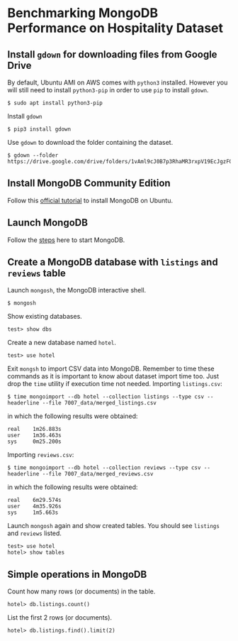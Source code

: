 # Benchmarking MongoDB Performance on Hospitality Dataset

## Install `gdown` for downloading files from Google Drive
By default, Ubuntu AMI on AWS comes with `python3` installed. However you will still need to install `python3-pip` in order to use `pip` to install `gdown`.
```
$ sudo apt install python3-pip
```
Install `gdown`
```
$ pip3 install gdown
```
Use `gdown` to download the folder containing the dataset.
```
$ gdown --folder https://drive.google.com/drive/folders/1vAml9cJ0B7p3RhaMR3rxpV19EcJgzFOb
```

## Install MongoDB Community Edition
Follow this [official tutorial](https://www.mongodb.com/docs/manual/tutorial/install-mongodb-on-ubuntu/#install-mongodb-community-edition) to install MongoDB on Ubuntu.

 ## Launch MongoDB
Follow the [steps](https://www.mongodb.com/docs/manual/tutorial/install-mongodb-on-ubuntu/#run-mongodb-community-edition) here to start MongoDB.

## Create a MongoDB database with `listings` and `reviews` table
Launch `mongosh`, the MongoDB interactive shell.
```
$ mongosh
```
Show existing databases.
```
test> show dbs
```
Create a new database named `hotel`.
```
test> use hotel
```
Exit `mongsh` to import CSV data into MongoDB. Remember to time these commands as it is important to know about dataset import time too. Just drop the `time` utility if execution time not needed. Importing `listings.csv`:
```
$ time mongoimport --db hotel --collection listings --type csv --headerline --file 7007_data/merged_listings.csv
```
in which the following results were obtained:
```
real	1m26.883s
user	1m36.463s
sys	    0m25.200s
```
Importing `reviews.csv`:
```
$ time mongoimport --db hotel --collection reviews --type csv --headerline --file 7007_data/merged_reviews.csv
```
in which the following results were obtained:
```
real	6m29.574s
user	4m35.926s
sys	    1m5.663s
```
Launch `mongosh` again and show created tables. You should see `listings` and `reviews` listed.
```
test> use hotel
hotel> show tables
```

## Simple operations in MongoDB
Count how many rows (or documents) in the table.
```
hotel> db.listings.count()
```
List the first 2 rows (or documents).
```
hotel> db.listings.find().limit(2)
```
